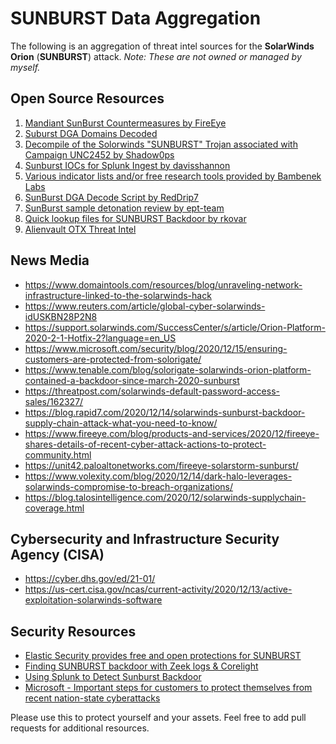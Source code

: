 # SUNBURST Data Aggregation

The following is an aggregation of threat intel sources for the **SolarWinds Orion** (**SUNBURST**) attack.
*Note: These are not owned or managed by myself.*

## Open Source Resources
 1. [Mandiant SunBurst Countermeasures by FireEye](https://github.com/fireeye/sunburst_countermeasures)
 2. [Suburst DGA Domains Decoded](https://github.com/5u3e10px/Suburst-DGA-Domains-Decoded)
 3. [Decompile of the Solorwinds "SUNBURST" Trojan associated with Campaign UNC2452 by Shadow0ps](https://github.com/Shadow0ps/solorigate_sample_source)
 4. [Sunburst IOCs for Splunk Ingest by davisshannon](https://github.com/davisshannon/Splunk-Sunburst)
 5. [Various indicator lists and/or free research tools provided by Bambenek Labs](https://github.com/bambenek/research)
 6. [SunBurst DGA Decode Script by RedDrip7](https://github.com/RedDrip7/SunBurst_DGA_Decode)
 7. [SunBurst sample detonation review by ept-team](https://github.com/ept-team/sunburst)
 8. [Quick lookup files for SUNBURST Backdoor by rkovar](https://github.com/rkovar/sunburstlookups)
 9. [Alienvault OTX Threat Intel](https://otx.alienvault.com/pulse/5fd6df943558e0b56eaf3da8)

## News Media
- https://www.domaintools.com/resources/blog/unraveling-network-infrastructure-linked-to-the-solarwinds-hack
- https://www.reuters.com/article/global-cyber-solarwinds-idUSKBN28P2N8
- https://support.solarwinds.com/SuccessCenter/s/article/Orion-Platform-2020-2-1-Hotfix-2?language=en_US
- https://www.microsoft.com/security/blog/2020/12/15/ensuring-customers-are-protected-from-solorigate/
- https://www.tenable.com/blog/solorigate-solarwinds-orion-platform-contained-a-backdoor-since-march-2020-sunburst
- https://threatpost.com/solarwinds-default-password-access-sales/162327/
- https://blog.rapid7.com/2020/12/14/solarwinds-sunburst-backdoor-supply-chain-attack-what-you-need-to-know/
- https://www.fireeye.com/blog/products-and-services/2020/12/fireeye-shares-details-of-recent-cyber-attack-actions-to-protect-community.html
- https://unit42.paloaltonetworks.com/fireeye-solarstorm-sunburst/
- https://www.volexity.com/blog/2020/12/14/dark-halo-leverages-solarwinds-compromise-to-breach-organizations/
- https://blog.talosintelligence.com/2020/12/solarwinds-supplychain-coverage.html

## Cybersecurity and Infrastructure Security Agency (CISA)
- https://cyber.dhs.gov/ed/21-01/
- https://us-cert.cisa.gov/ncas/current-activity/2020/12/13/active-exploitation-solarwinds-software

## Security Resources
- [Elastic Security provides free and open protections for SUNBURST](https://www.elastic.co/blog/elastic-security-provides-free-and-open-protections-for-sunburst)
- [Finding SUNBURST backdoor with Zeek logs & Corelight](https://corelight.blog/2020/12/15/finding-sunburst-backdoor-with-zeek-logs-and-corelight/)
- [Using Splunk to Detect Sunburst Backdoor](https://www.splunk.com/en_us/blog/security/sunburst-backdoor-detections-in-splunk.html)
- [Microsoft - Important steps for customers to protect themselves from recent nation-state cyberattacks](https://blogs.microsoft.com/on-the-issues/2020/12/13/customers-protect-nation-state-cyberattacks/)

Please use this to protect yourself and your assets.  Feel free to add pull requests for additional resources.
